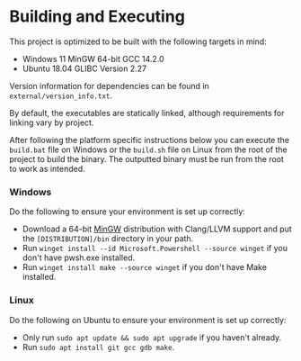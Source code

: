 # Building and Executing
This project is optimized to be built with the following targets in mind:
- Windows 11 MinGW 64-bit GCC 14.2.0
- Ubuntu 18.04 GLIBC Version 2.27

Version information for dependencies can be found in `external/version_info.txt`.

By default, the executables are statically linked, although requirements for linking vary by
project.

After following the platform specific instructions below you can execute the `build.bat` file on
Windows or the `build.sh` file on Linux from the root of the project to build the binary. The
outputted binary must be run from the root to work as intended.

### Windows
Do the following to ensure your environment is set up correctly:
- Download a 64-bit [MinGW](https://winlibs.com/) distribution with Clang/LLVM support and put the
  `[DISTRIBUTION]/bin` directory in your path.
- Run `winget install --id Microsoft.Powershell --source winget` if you don't have pwsh.exe
  installed.
- Run `winget install make --source winget` if you don't have Make installed.

### Linux
Do the following on Ubuntu to ensure your environment is set up correctly:
- Only run `sudo apt update && sudo apt upgrade` if you haven't already.
- Run `sudo apt install git gcc gdb make`.
